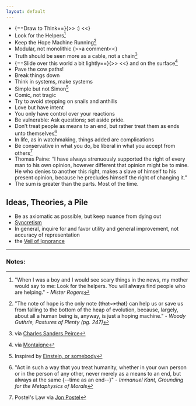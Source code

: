 ```yaml
---
layout: default
---
```


 - {==Draw to Think==}{>> :) <<}
 - Look for the Helpers[^helpers]
 - Keep the Hope Machine Running[^woody]
 - Modular, not monolithic {>>a comment<<}
 - Truth should be seen more as a cable, not a chain[^pierce]
 - {==Slide over this world a bit lightly==}{>>  <<} and on the surface[^montaigne]
 - Pave the cow paths!
 - Break things down
 - Think in systems, make systems
 - Simple but not Simon[^einstein]
 - Comic, not tragic
 - Try to avoid stepping on snails and anthills
 - Love but have intent
 - You only have control over your reactions
 - Be vulnerable: Ask questions; set aside pride.
 - Don’t treat people as means to an end, but rather treat them as ends unto themselves[^kant]
 - In life, as in watchmaking, things added are complications
 - Be conservative in what you do, be liberal in what you accept from others[^postel]
 - Thomas Paine: “I have always strenuously supported the right of every man to his own opinion, however different that opinion might be to mine. He who denies to another this right, makes a slave of himself to his present opinion, because he precludes himself the right of changing it.”
 - The sum is greater than the parts. Most of the time.

## Ideas, Theories, a Pile

 - Be as axiomatic as possible, but keep nuance from dying out
 - [Syncretism](https://en.m.wikipedia.org/wiki/Syncretism)
 - In general, inquire for and favor utility and general improvement, not accuracy of representation
 - the [Veil of Ignorance](https://en.wikipedia.org/wiki/Veil_of_)

***

### Notes:

[^helpers]: "When I was a boy and I would see scary things in the news, my mother would say to me: Look for the helpers. You will always find people who are helping." - *Mister Rogers*

[^kant]: "Act in such a way that you treat humanity, whether in your own person or in the person of any other, never merely as a means to an end, but always at the same {--time as an end--}" - *Immanuel Kant, Grounding for the Metaphysics of Morals*

[^woody]: "The note of hope is the only note {~~that~>that~~} can help us or save us from falling to the bottom of the heap of evolution, because, largely, about all a human being is, anyway, is just a hoping machine." - *Woody Guthrie, Pastures of Plenty (pg. 247)*

[^pierce]: via [Charles Sanders Peirce](http://a.co/b81camA)

[^einstein]: Inspired by [Einstein, or somebody](http://quoteinvestigator.com/2011/05/13/einstein-simple/)

[^montaigne]: via [Montaigne](http://amzn.to/1XDifrI)

[^postel]: Postel's Law via [Jon Postel](https://en.wikipedia.org/wiki/Robustness_principle)